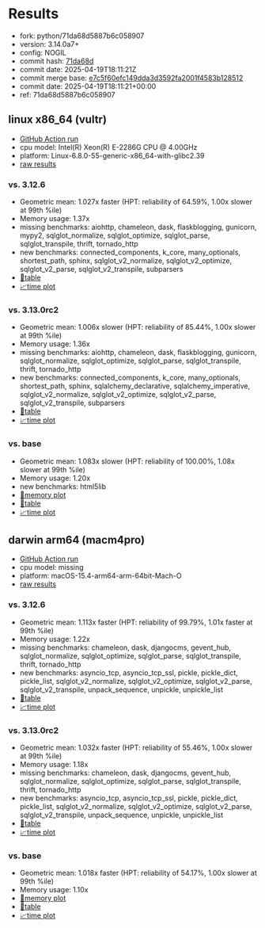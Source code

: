 # Results

- fork: python/71da68d5887b6c058907
- version: 3.14.0a7+
- config: NOGIL
- commit hash: [71da68d](https://github.com/python/cpython/commit/71da68d)
- commit date: 2025-04-19T18:11:21Z
- commit merge base: [e7c5f60efc149dda3d3592fa2001f4583b128512](https://github.com/python/cpython/commit/e7c5f60efc149dda3d3592fa2001f4583b128512)
- commit date: 2025-04-19T18:11:21+00:00
- ref: 71da68d5887b6c058907

## linux x86_64 (vultr)

- [GitHub Action run](https://github.com/facebookexperimental/free-threading-benchmarking/actions/runs/14554120777)
- cpu model: Intel(R) Xeon(R) E-2286G CPU @ 4.00GHz
- platform: Linux-6.8.0-55-generic-x86_64-with-glibc2.39
- [raw results](bm-20250419-vultr-x86_64-python-71da68d5887b6c058907-3.14.0a7%2B-71da68d.json)

### vs. 3.12.6

- Geometric mean: 1.027x faster (HPT: reliability of 64.59%, 1.00x slower at 99th %ile)
- Memory usage: 1.37x
- missing benchmarks: aiohttp, chameleon, dask, flaskblogging, gunicorn, mypy2, sqlglot_normalize, sqlglot_optimize, sqlglot_parse, sqlglot_transpile, thrift, tornado_http
- new benchmarks: connected_components, k_core, many_optionals, shortest_path, sphinx, sqlglot_v2_normalize, sqlglot_v2_optimize, sqlglot_v2_parse, sqlglot_v2_transpile, subparsers
- [📄table](bm-20250419-vultr-x86_64-python-71da68d5887b6c058907-3.14.0a7%2B-71da68d-vs-3.12.6.md)
- [📈time plot](bm-20250419-vultr-x86_64-python-71da68d5887b6c058907-3.14.0a7%2B-71da68d-vs-3.12.6.svg)

### vs. 3.13.0rc2

- Geometric mean: 1.006x slower (HPT: reliability of 85.44%, 1.00x slower at 99th %ile)
- Memory usage: 1.36x
- missing benchmarks: aiohttp, chameleon, dask, flaskblogging, gunicorn, sqlglot_normalize, sqlglot_optimize, sqlglot_parse, sqlglot_transpile, thrift, tornado_http
- new benchmarks: connected_components, k_core, many_optionals, shortest_path, sphinx, sqlalchemy_declarative, sqlalchemy_imperative, sqlglot_v2_normalize, sqlglot_v2_optimize, sqlglot_v2_parse, sqlglot_v2_transpile, subparsers
- [📄table](bm-20250419-vultr-x86_64-python-71da68d5887b6c058907-3.14.0a7%2B-71da68d-vs-3.13.0rc2.md)
- [📈time plot](bm-20250419-vultr-x86_64-python-71da68d5887b6c058907-3.14.0a7%2B-71da68d-vs-3.13.0rc2.svg)

### vs. base

- Geometric mean: 1.083x slower (HPT: reliability of 100.00%, 1.08x slower at 99th %ile)
- Memory usage: 1.20x
- new benchmarks: html5lib
- [🧠memory plot](bm-20250419-vultr-x86_64-python-71da68d5887b6c058907-3.14.0a7%2B-71da68d-vs-base-mem.svg)
- [📄table](bm-20250419-vultr-x86_64-python-71da68d5887b6c058907-3.14.0a7%2B-71da68d-vs-base.md)
- [📈time plot](bm-20250419-vultr-x86_64-python-71da68d5887b6c058907-3.14.0a7%2B-71da68d-vs-base.svg)

## darwin arm64 (macm4pro)

- [GitHub Action run](https://github.com/facebookexperimental/free-threading-benchmarking/actions/runs/14554120777)
- cpu model: missing
- platform: macOS-15.4-arm64-arm-64bit-Mach-O
- [raw results](bm-20250419-macm4pro-arm64-python-71da68d5887b6c058907-3.14.0a7%2B-71da68d.json)

### vs. 3.12.6

- Geometric mean: 1.113x faster (HPT: reliability of 99.79%, 1.01x faster at 99th %ile)
- Memory usage: 1.22x
- missing benchmarks: chameleon, dask, djangocms, gevent_hub, sqlglot_normalize, sqlglot_optimize, sqlglot_parse, sqlglot_transpile, thrift, tornado_http
- new benchmarks: asyncio_tcp, asyncio_tcp_ssl, pickle, pickle_dict, pickle_list, sqlglot_v2_normalize, sqlglot_v2_optimize, sqlglot_v2_parse, sqlglot_v2_transpile, unpack_sequence, unpickle, unpickle_list
- [📄table](bm-20250419-macm4pro-arm64-python-71da68d5887b6c058907-3.14.0a7%2B-71da68d-vs-3.12.6.md)
- [📈time plot](bm-20250419-macm4pro-arm64-python-71da68d5887b6c058907-3.14.0a7%2B-71da68d-vs-3.12.6.svg)

### vs. 3.13.0rc2

- Geometric mean: 1.032x faster (HPT: reliability of 55.46%, 1.00x slower at 99th %ile)
- Memory usage: 1.18x
- missing benchmarks: chameleon, dask, djangocms, gevent_hub, sqlglot_normalize, sqlglot_optimize, sqlglot_parse, sqlglot_transpile, thrift, tornado_http
- new benchmarks: asyncio_tcp, asyncio_tcp_ssl, pickle, pickle_dict, pickle_list, sqlglot_v2_normalize, sqlglot_v2_optimize, sqlglot_v2_parse, sqlglot_v2_transpile, unpack_sequence, unpickle, unpickle_list
- [📄table](bm-20250419-macm4pro-arm64-python-71da68d5887b6c058907-3.14.0a7%2B-71da68d-vs-3.13.0rc2.md)
- [📈time plot](bm-20250419-macm4pro-arm64-python-71da68d5887b6c058907-3.14.0a7%2B-71da68d-vs-3.13.0rc2.svg)

### vs. base

- Geometric mean: 1.018x faster (HPT: reliability of 54.17%, 1.00x slower at 99th %ile)
- Memory usage: 1.10x
- [🧠memory plot](bm-20250419-macm4pro-arm64-python-71da68d5887b6c058907-3.14.0a7%2B-71da68d-vs-base-mem.svg)
- [📄table](bm-20250419-macm4pro-arm64-python-71da68d5887b6c058907-3.14.0a7%2B-71da68d-vs-base.md)
- [📈time plot](bm-20250419-macm4pro-arm64-python-71da68d5887b6c058907-3.14.0a7%2B-71da68d-vs-base.svg)

